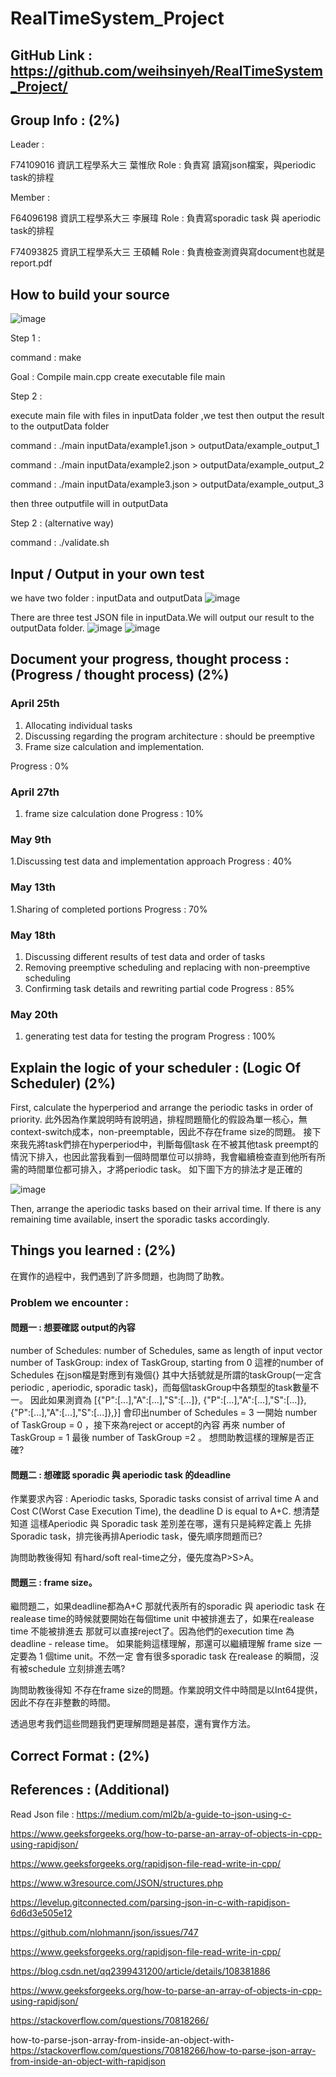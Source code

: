 # RealTimeSystem_Project

## GitHub Link : https://github.com/weihsinyeh/RealTimeSystem_Project/

## Group Info : (2%)

Leader : 

F74109016 資訊工程學系大三 葉惟欣     Role : 負責寫 讀寫json檔案，與periodic task的排程 

Member : 

F64096198 資訊工程學系大三 李展瑋     Role : 負責寫sporadic task 與 aperiodic task的排程

F74093825 資訊工程學系大三 王碩輔     Role : 負責檢查測資與寫document也就是report.pdf 


## How to build your source 
![image](https://github.com/weihsinyeh/RealTimeSystem_Project/assets/90430653/674fe5b8-dc07-47dd-8828-576f05bb1f51)


Step 1 :

command : make

Goal : Compile main.cpp create executable file main

Step 2 :

execute main file with files in inputData folder ,we test then output the result to the outputData folder

command : ./main inputData/example1.json > outputData/example_output_1

command : ./main inputData/example2.json > outputData/example_output_2

command : ./main inputData/example3.json > outputData/example_output_3

then three outputfile will in outputData 

Step 2 : (alternative way)

command : ./validate.sh

## Input / Output in your own test
we have two folder : inputData and outputData
![image](https://github.com/weihsinyeh/RealTimeSystem_Project/assets/90430653/8443dd6b-a04a-425b-b6e6-f75d07eb3ca0)

There are three test JSON file in inputData.We will output our result to the outputData folder.
![image](https://github.com/weihsinyeh/RealTimeSystem_Project/assets/90430653/c3c2f9ca-3bb7-44a2-aa78-7e38c80b445f)
![image](https://github.com/weihsinyeh/RealTimeSystem_Project/assets/90430653/16e7c7ce-69d9-4a26-807d-ba5b91262a6e)

## Document your progress, thought process : (Progress / thought process) (2%)
### April 25th
1. Allocating individual tasks 
2. Discussing regarding the program architecture : should be preemptive
3. Frame size calculation and implementation.

Progress : 0%

### April 27th
1. frame size calculation done 
Progress : 10%

### May 9th
1.Discussing test data and implementation approach
Progress : 40%

### May 13th
1.Sharing of completed portions
Progress : 70%

### May 18th
1. Discussing different results of test data and order of tasks
2. Removing preemptive scheduling and replacing with non-preemptive scheduling
3. Confirming task details and rewriting partial code
Progress : 85%

### May 20th
1. generating test data for testing the program
Progress : 100%
## Explain the logic of your scheduler : (Logic Of Scheduler) (2%)
First, calculate the hyperperiod and arrange the periodic tasks in order of priority. 
此外因為作業說明時有說明過，排程問題簡化的假設為單一核心，無context-switch成本，non-preemptable，因此不存在frame size的問題。
接下來我先將task們排在hyperperiod中，判斷每個task 在不被其他task preempt的情況下排入，也因此當我看到一個時間單位可以排時，我會繼續檢查直到他所有所需的時間單位都可排入，才將periodic task。
如下圖下方的排法才是正確的

![image](https://github.com/weihsinyeh/RealTimeSystem_Project/assets/90430653/124a2397-f3fa-4dd3-b7a9-367150f77631)

Then, arrange the aperiodic tasks based on their arrival time. If there is any remaining time available, insert the sporadic tasks accordingly.
## Things you learned : (2%)
在實作的過程中，我們遇到了許多問題，也詢問了助教。
### Problem we encounter :
#### **問題一 : 想要確認 output的內容**
number of Schedules: number of Schedules, same as length of input vector
number of TaskGroup: index of TaskGroup, starting from 0
這裡的number of Schedules 在json檔是對應到有幾個{} 其中大括號就是所謂的taskGroup(一定含periodic , aperiodic, sporadic task)，而每個taskGroup中各類型的task數量不一。
因此如果測資為 [{"P":[...],"A":[...],"S":[...]},
               {"P":[...],"A":[...],"S":[...]},
               {"P":[...],"A":[...],"S":[...]},}]
會印出number of Schedules = 3
一開始 number of TaskGroup = 0 ，接下來為reject or accept的內容
再來 number of TaskGroup = 1 最後 number of TaskGroup =2 。
想問助教這樣的理解是否正確?

#### **問題二 : 想確認 sporadic 與 aperiodic task 的deadline**
作業要求內容 : 
Aperiodic tasks, Sporadic tasks consist of arrival time A and Cost 
C(Worst Case Execution Time), the deadline D is equal to A+C. 
想清楚知道 這樣Aperiodic 與 Sporadic task 差別差在哪，還有只是純粹定義上
先排Sporadic task，排完後再排Aperiodic task，優先順序問題而已?

詢問助教後得知 有hard/soft real-time之分，優先度為P>S>A。
#### **問題三 : frame size。**
繼問題二，如果deadline都為A+C 那就代表所有的sporadic 與 aperiodic task 在
realease time的時候就要開始在每個time unit 中被排進去了，如果在realease 
time 不能被排進去 那就可以直接reject了。因為他們的execution time 為
deadline - release time。 
如果能夠這樣理解，那還可以繼續理解 frame size 一定要為 1 個time unit。不然一定
會有很多sporadic task 在realease 的瞬間，沒有被schedule 立刻排進去嗎?


詢問助教後得知 不存在frame size的問題。作業說明文件中時間是以Int64提供，因此不存在非整數的時間。


透過思考我們這些問題我們更理解問題是甚麼，還有實作方法。

## Correct Format : (2%)

## References : (Additional)
Read Json file : https://medium.com/ml2b/a-guide-to-json-using-c-

https://www.geeksforgeeks.org/how-to-parse-an-array-of-objects-in-cpp-using-rapidjson/

https://www.geeksforgeeks.org/rapidjson-file-read-write-in-cpp/

https://www.w3resource.com/JSON/structures.php

https://levelup.gitconnected.com/parsing-json-in-c-with-rapidjson-6d6d3e505e12

https://github.com/nlohmann/json/issues/747

https://www.geeksforgeeks.org/rapidjson-file-read-write-in-cpp/

https://blog.csdn.net/qq2399431200/article/details/108381886

https://www.geeksforgeeks.org/how-to-parse-an-array-of-objects-in-cpp-using-rapidjson/

https://stackoverflow.com/questions/70818266/

how-to-parse-json-array-from-inside-an-object-with-
https://stackoverflow.com/questions/70818266/how-to-parse-json-array-from-inside-an-object-with-rapidjson
